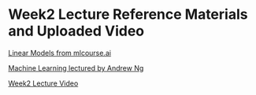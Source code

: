 # Week2 Lecture Reference Materials and Uploaded Video

[Linear Models from mlcourse.ai](https://github.com/Yorko/mlcourse.ai/tree/master/jupyter_english/topic04_linear_models)

[Machine Learning lectured by Andrew Ng](https://www.youtube.com/playlist?list=PLLssT5z_DsK-h9vYZkQkYNWcItqhlRJLN)

[Week2 Lecture Video](https://www.youtube.com/watch?v=T-gD3Jc1ups)

